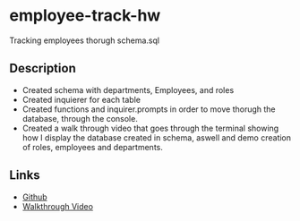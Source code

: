 # employee-track-hw
Tracking employees thorugh schema.sql

## Description
* Created schema with departments, Employees, and roles
* Created inquierer for each table
* Created functions and inquirer.prompts in order to move thorugh the database, through the console.
* Created a walk through video that goes through the terminal showing how I display the database created in schema, aswell and demo creation of roles, employees and departments.

## Links
- [Github](https://github.com/LilAdobe/employee-track-hw)
- [Walkthrough Video](https://drive.google.com/file/d/1cTZXnnWz8Ll2DMYge13fPmv1ro1WoJDQ/view?usp=sharing)
